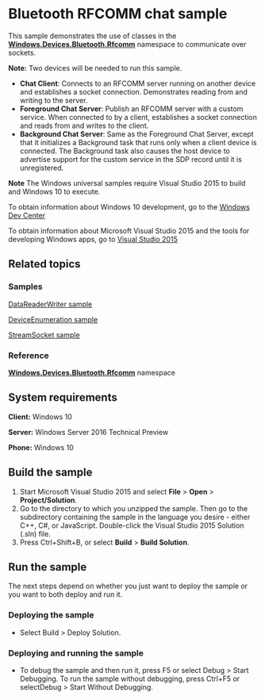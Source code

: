 <!---
  category: Communications
  samplefwlink: http://go.microsoft.com/fwlink/p/?LinkId=626688
--->

# Bluetooth RFCOMM chat sample

This sample demonstrates the use of classes in the
[**Windows.Devices.Bluetooth.Rfcomm**](https://msdn.microsoft.com/en-us/library/windows/apps/windows.devices.bluetooth.rfcomm.aspx)
namespace
to communicate over sockets.

**Note:** Two devices will be needed to run this sample.

- **Chat Client**: Connects to an RFCOMM server running on another device and establishes a socket connection.
  Demonstrates reading from and writing to the server.
- **Foreground Chat Server**: Publish an RFCOMM server with a custom service.
  When connected to by a client, establishes a socket connection and reads from and writes to the client.
- **Background Chat Server**: Same as the Foreground Chat Server,
  except that it initializes a Background task that runs only when a client device is connected.
  The Background task also causes the host device to advertise support for the custom service in the SDP record until it is unregistered.

**Note** The Windows universal samples require Visual Studio 2015 to build and Windows 10 to execute.
 
To obtain information about Windows 10 development, go to the [Windows Dev Center](http://go.microsoft.com/fwlink/?LinkID=532421)

To obtain information about Microsoft Visual Studio 2015 and the tools for developing Windows apps, go to [Visual Studio 2015](http://go.microsoft.com/fwlink/?LinkID=532422)

## Related topics

### Samples

[DataReaderWriter sample](../DataReaderWriter)

[DeviceEnumeration sample](../DeviceEnumerationAndPairing)

[StreamSocket sample](../StreamSocket)

### Reference

[**Windows.Devices.Bluetooth.Rfcomm**](https://msdn.microsoft.com/en-us/library/windows/apps/windows.devices.bluetooth.rfcomm.aspx)
namespace

## System requirements

**Client:** Windows 10

**Server:** Windows Server 2016 Technical Preview

**Phone:** Windows 10

## Build the sample

1. Start Microsoft Visual Studio 2015 and select **File** \> **Open** \> **Project/Solution**.
2. Go to the directory to which you unzipped the sample. Then go to the subdirectory containing the sample in the language you desire - either C++, C#, or JavaScript. Double-click the Visual Studio 2015 Solution (.sln) file. 
3. Press Ctrl+Shift+B, or select **Build** \> **Build Solution**. 

## Run the sample

The next steps depend on whether you just want to deploy the sample or you want to both deploy and run it.

### Deploying the sample

- Select Build > Deploy Solution. 

### Deploying and running the sample

- To debug the sample and then run it, press F5 or select Debug >  Start Debugging. To run the sample without debugging, press Ctrl+F5 or selectDebug > Start Without Debugging. 
